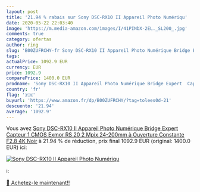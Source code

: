 ```yaml
---
layout: post
title: '21.94 % rabais sur Sony DSC-RX10 II Appareil Photo Numériqu'
date: 2020-05-22 22:03:40
image: 'https://m.media-amazon.com/images/I/41PINbX-2EL._SL200_.jpg'
comments: true
category: ofertas
author: ring
slug: 'B00ZUFRCHY-fr Sony DSC-RX10 II Appareil Photo Numérique Bridge Expert...'
tags: 
actualPrice: 1092.9 EUR
currency: EUR
price: 1092.9
comparePrice: 1400.0 EUR
prodname: 'Sony DSC-RX10 II Appareil Photo Numérique Bridge Expert  Capteur 1   CMOS Exmor RS  20 2 Mpix  24-200mm à Ouverture Constante F2.8  4K Noir'
country: 'fr'
flag: '🇫🇷'
buyurl: 'https://www.amazon.fr/dp/B00ZUFRCHY/?tag=tolees0d-21'
descuento: '21.94'
average: '1092.9'
---
```


Vous avez [Sony DSC-RX10 II Appareil Photo Numérique Bridge Expert  Capteur 1   CMOS Exmor RS  20 2 Mpix  24-200mm à Ouverture Constante F2.8  4K Noir](https://www.amazon.fr/dp/B00ZUFRCHY/?tag=tolees0d-21)  à  21.94 % de réduction, prix final  1092.9 EUR (original: 1400.0 EUR) ici:

[![Sony DSC-RX10 II Appareil Photo Numériqu](https://m.media-amazon.com/images/I/41PINbX-2EL._SL200_.jpg)](https://www.amazon.fr/dp/B00ZUFRCHY/?tag=tolees0d-21)

ℹ️:


[🛒 Achetez-le maintenant!!](https://www.amazon.fr/dp/B00ZUFRCHY/?tag=tolees0d-21)
